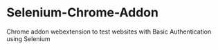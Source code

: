 # Selenium-Chrome-Addon
Chrome addon webextension to test websites with Basic Authentication using Selenium
